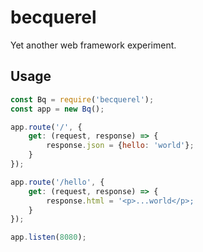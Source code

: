 becquerel
=========
Yet another web framework experiment.

Usage
-----
```js
const Bq = require('becquerel');
const app = new Bq();

app.route('/', {
    get: (request, response) => {
        response.json = {hello: 'world'};
    }
});

app.route('/hello', {
    get: (request, response) => {
        response.html = '<p>...world</p>;
    }
});

app.listen(8080);
```
